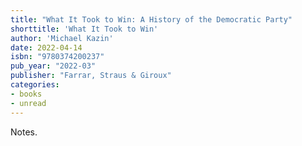 ```yaml
---
title: "What It Took to Win: A History of the Democratic Party"
shorttitle: 'What It Took to Win'
author: 'Michael Kazin'
date: 2022-04-14
isbn: "9780374200237"
pub_year: "2022-03"
publisher: "Farrar, Straus & Giroux"
categories:
- books
- unread
---
```


Notes.